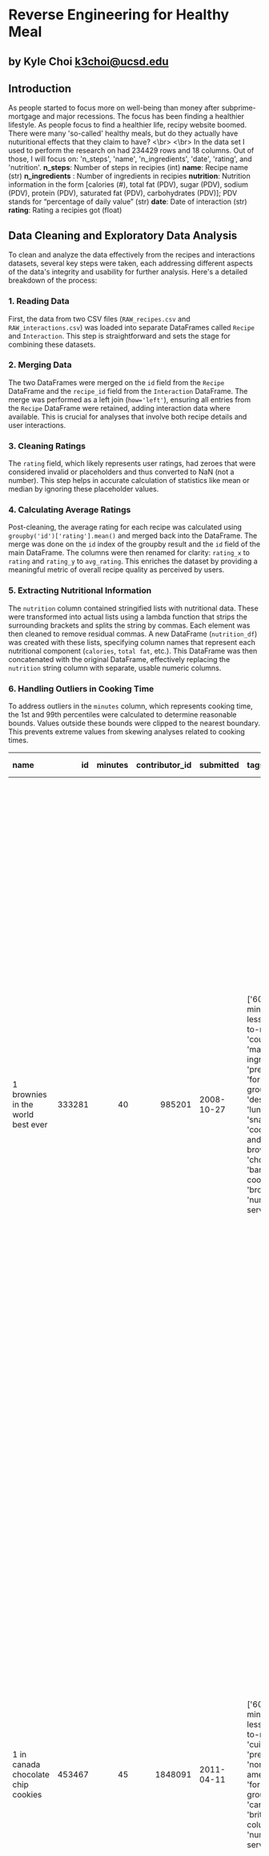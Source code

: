 # Reverse Engineering for Healthy Meal

## by Kyle Choi         k3choi@ucsd.edu

## Introduction


As people started to focus more on well-being than money after subprime-mortgage and major recessions. The focus has been finding a healthier lifestyle.
As people focus to find a healthier life, recipy website boomed. There were many 'so-called' healthy meals, but do they actually have nuturitional effects that they claim to have?
<\br> <\br>
In the data set I used to perform the research on had 234429 rows and 18 columns. Out of those, I will focus on: 'n_steps', 'name', 'n_ingredients', 'date', 'rating', and 'nutrition'.
**n_steps**: Number of steps in recipies (int)
**name**: Recipe name (str)
**n_ingredients** : Number of ingredients in recipies
**nutrition**: Nutrition information in the form [calories (#), total fat (PDV), sugar (PDV), sodium (PDV), protein (PDV), saturated fat (PDV), carbohydrates (PDV)]; PDV stands for “percentage of daily value” (str)
**date**: Date of interaction (str)
**rating**: Rating a recipies got (float)

## Data Cleaning and Exploratory Data Analysis

To clean and analyze the data effectively from the recipes and interactions datasets, several key steps were taken, each addressing different aspects of the data's integrity and usability for further analysis. Here's a detailed breakdown of the process:

### 1. **Reading Data**
First, the data from two CSV files (`RAW_recipes.csv` and `RAW_interactions.csv`) was loaded into separate DataFrames called `Recipe` and `Interaction`. This step is straightforward and sets the stage for combining these datasets.

### 2. **Merging Data**
The two DataFrames were merged on the `id` field from the `Recipe` DataFrame and the `recipe_id` field from the `Interaction` DataFrame. The merge was performed as a left join (`how='left'`), ensuring all entries from the `Recipe` DataFrame were retained, adding interaction data where available. This is crucial for analyses that involve both recipe details and user interactions.

### 3. **Cleaning Ratings**
The `rating` field, which likely represents user ratings, had zeroes that were considered invalid or placeholders and thus converted to NaN (not a number). This step helps in accurate calculation of statistics like mean or median by ignoring these placeholder values.

### 4. **Calculating Average Ratings**
Post-cleaning, the average rating for each recipe was calculated using `groupby('id')['rating'].mean()` and merged back into the DataFrame. The merge was done on the `id` index of the groupby result and the `id` field of the main DataFrame. The columns were then renamed for clarity: `rating_x` to `rating` and `rating_y` to `avg_rating`. This enriches the dataset by providing a meaningful metric of overall recipe quality as perceived by users.

### 5. **Extracting Nutritional Information**
The `nutrition` column contained stringified lists with nutritional data. These were transformed into actual lists using a lambda function that strips the surrounding brackets and splits the string by commas. Each element was then cleaned to remove residual commas. A new DataFrame (`nutrition_df`) was created with these lists, specifying column names that represent each nutritional component (`calories`, `total fat`, etc.). This DataFrame was then concatenated with the original DataFrame, effectively replacing the `nutrition` string column with separate, usable numeric columns.

### 6. **Handling Outliers in Cooking Time**
To address outliers in the `minutes` column, which represents cooking time, the 1st and 99th percentiles were calculated to determine reasonable bounds. Values outside these bounds were clipped to the nearest boundary. This prevents extreme values from skewing analyses related to cooking times.

| name                                 |     id |   minutes |   contributor_id | submitted   | tags                                                                                                                                                                                                                        |   n_steps | steps                                                                                                                                                                                                                                                                                                                                                                                                                                                                                                                                                                                                                                                                                                                                                                                                                              | description                                                                                                                                                                                                                                                                                                                                                                       | ingredients                                                                                                                                                                    |   n_ingredients |          user_id |   recipe_id | date       |   rating | review                                                                                                                                                                                                                                                                                                                                           |   avg_rating |   calories |   total fat |   sugar |   sodium |   protein |   saturated fat |   carbohydrates |   fatigue_factor | fatigue_factor_bins   |
|:-------------------------------------|-------:|----------:|-----------------:|:------------|:----------------------------------------------------------------------------------------------------------------------------------------------------------------------------------------------------------------------------|----------:|:-----------------------------------------------------------------------------------------------------------------------------------------------------------------------------------------------------------------------------------------------------------------------------------------------------------------------------------------------------------------------------------------------------------------------------------------------------------------------------------------------------------------------------------------------------------------------------------------------------------------------------------------------------------------------------------------------------------------------------------------------------------------------------------------------------------------------------------|:----------------------------------------------------------------------------------------------------------------------------------------------------------------------------------------------------------------------------------------------------------------------------------------------------------------------------------------------------------------------------------|:-------------------------------------------------------------------------------------------------------------------------------------------------------------------------------|----------------:|-----------------:|------------:|:-----------|---------:|:-------------------------------------------------------------------------------------------------------------------------------------------------------------------------------------------------------------------------------------------------------------------------------------------------------------------------------------------------|-------------:|-----------:|------------:|--------:|---------:|----------:|----------------:|----------------:|-----------------:|:----------------------|
| 1 brownies in the world    best ever | 333281 |        40 |           985201 | 2008-10-27  | ['60-minutes-or-less', 'time-to-make', 'course', 'main-ingredient', 'preparation', 'for-large-groups', 'desserts', 'lunch', 'snacks', 'cookies-and-brownies', 'chocolate', 'bar-cookies', 'brownies', 'number-of-servings'] |        10 | ['heat the oven to 350f and arrange the rack in the middle', 'line an 8-by-8-inch glass baking dish with aluminum foil', 'combine chocolate and butter in a medium saucepan and cook over medium-low heat , stirring frequently , until evenly melted', 'remove from heat and let cool to room temperature', 'combine eggs , sugar , cocoa powder , vanilla extract , espresso , and salt in a large bowl and briefly stir until just evenly incorporated', 'add cooled chocolate and mix until uniform in color', 'add flour and stir until just incorporated', 'transfer batter to the prepared baking dish', 'bake until a tester inserted in the center of the brownies comes out clean , about 25 to 30 minutes', 'remove from the oven and cool completely before cutting']                                                  | these are the most; chocolatey, moist, rich, dense, fudgy, delicious brownies that you'll ever make.....sereiously! there's no doubt that these will be your fav brownies ever for you can add things to them or make them plain.....either way they're pure heaven!                                                                                                              | ['bittersweet chocolate', 'unsalted butter', 'eggs', 'granulated sugar', 'unsweetened cocoa powder', 'vanilla extract', 'brewed espresso', 'kosher salt', 'all-purpose flour'] |               9 | 386585           |      333281 | 2008-11-19 |        4 | These were pretty good, but took forever to bake.  I would send it ended up being almost an hour!  Even then, the brownies stuck to the foil, and were on the overly moist side and not easy to cut.  They did taste quite rich, though!  Made for My 3 Chefs.                                                                                   |            4 |      138.4 |          10 |      50 |        3 |         3 |              19 |               6 |          65.9489 | Low                   |
| 1 in canada chocolate chip cookies   | 453467 |        45 |          1848091 | 2011-04-11  | ['60-minutes-or-less', 'time-to-make', 'cuisine', 'preparation', 'north-american', 'for-large-groups', 'canadian', 'british-columbian', 'number-of-servings']                                                               |        12 | ['pre-heat oven the 350 degrees f', 'in a mixing bowl , sift together the flours and baking powder', 'set aside', 'in another mixing bowl , blend together the sugars , margarine , and salt until light and fluffy', 'add the eggs , water , and vanilla to the margarine / sugar mixture and mix together until well combined', 'add in the flour mixture to the wet ingredients and blend until combined', 'scrape down the sides of the bowl and add the chocolate chips', 'mix until combined', 'scrape down the sides to the bowl again', 'using an ice cream scoop , scoop evenly rounded balls of dough and place of cookie sheet about 1 - 2 inches apart to allow for spreading during baking', 'bake for 10 - 15 minutes or until golden brown on the outside and soft & chewy in the center', 'serve hot and enjoy !'] | this is the recipe that we use at my school cafeteria for chocolate chip cookies. they must be the best chocolate chip cookies i have ever had! if you don't have margarine or don't like it, then just use butter (softened) instead.                                                                                                                                            | ['white sugar', 'brown sugar', 'salt', 'margarine', 'eggs', 'vanilla', 'water', 'all-purpose flour', 'whole wheat flour', 'baking soda', 'chocolate chips']                    |              11 | 424680           |      453467 | 2012-01-26 |        5 | Originally I was gonna cut the recipe in half (just the 2 of us here), but then we had a park-wide yard sale, & I made the whole batch & used them as enticements for potential buyers ~ what the hey, a free cookie as delicious as these are, definitely works its magic! Will be making these again, for sure! Thanks for posting the recipe! |            5 |      595.1 |          46 |     211 |       22 |        13 |              51 |              26 |          81.9953 | Low                   |
| 412 broccoli casserole               | 306168 |        40 |            50969 | 2008-05-30  | ['60-minutes-or-less', 'time-to-make', 'course', 'main-ingredient', 'preparation', 'side-dishes', 'vegetables', 'easy', 'beginner-cook', 'broccoli']                                                                        |         6 | ['preheat oven to 350 degrees', 'spray a 2 quart baking dish with cooking spray , set aside', 'in a large bowl mix together broccoli , soup , one cup of cheese , garlic powder , pepper , salt , milk , 1 cup of french onions , and soy sauce', 'pour into baking dish , sprinkle remaining cheese over top', 'bake for 25 minutes or until cheese is lightly browned', 'sprinkle with rest of french fried onions and bake until onions are browned and cheese is bubbly , about 10 more minutes']                                                                                                                                                                                                                                                                                                                              | since there are already 411 recipes for broccoli casserole posted to "zaar" ,i decided to call this one  #412 broccoli casserole.i don't think there are any like this one in the database. i based this one on the famous "green bean casserole" from campbell's soup. but i think mine is better since i don't like cream of mushroom soup.submitted to "zaar" on may 28th,2008 | ['frozen broccoli cuts', 'cream of chicken soup', 'sharp cheddar cheese', 'garlic powder', 'ground black pepper', 'salt', 'milk', 'soy sauce', 'french-fried onions']          |               9 |  29782           |      306168 | 2008-12-31 |        5 | This was one of the best broccoli casseroles that I have ever made.  I made my own chicken soup for this recipe. I was a bit worried about the tsp of soy sauce but it gave the casserole the best flavor. YUM!                                                                                                                                  |            5 |      194.8 |          20 |       6 |       32 |        22 |              36 |               3 |          53.9944 | Low                   |
|                                      |        |           |                  |             |                                                                                                                                                                                                                             |           |                                                                                                                                                                                                                                                                                                                                                                                                                                                                                                                                                                                                                                                                                                                                                                                                                                    |                                                                                                                                                                                                                                                                                                                                                                                   |                                                                                                                                                                                |                 |                  |             |            |          | The photos you took (shapeweaver) inspired me to make this recipe and it actually does look just like them when it comes out of the oven.                                                                                                                                                                                                        |              |            |             |         |          |           |                 |                 |                  |                       |
|                                      |        |           |                  |             |                                                                                                                                                                                                                             |           |                                                                                                                                                                                                                                                                                                                                                                                                                                                                                                                                                                                                                                                                                                                                                                                                                                    |                                                                                                                                                                                                                                                                                                                                                                                   |                                                                                                                                                                                |                 |                  |             |            |          | Thanks so much for sharing your recipe shapeweaver. It was wonderful!  Going into my family's favorite Zaar cookbook :)                                                                                                                                                                                                                          |              |            |             |         |          |           |                 |                 |                  |                       |
| 412 broccoli casserole               | 306168 |        40 |            50969 | 2008-05-30  | ['60-minutes-or-less', 'time-to-make', 'course', 'main-ingredient', 'preparation', 'side-dishes', 'vegetables', 'easy', 'beginner-cook', 'broccoli']                                                                        |         6 | ['preheat oven to 350 degrees', 'spray a 2 quart baking dish with cooking spray , set aside', 'in a large bowl mix together broccoli , soup , one cup of cheese , garlic powder , pepper , salt , milk , 1 cup of french onions , and soy sauce', 'pour into baking dish , sprinkle remaining cheese over top', 'bake for 25 minutes or until cheese is lightly browned', 'sprinkle with rest of french fried onions and bake until onions are browned and cheese is bubbly , about 10 more minutes']                                                                                                                                                                                                                                                                                                                              | since there are already 411 recipes for broccoli casserole posted to "zaar" ,i decided to call this one  #412 broccoli casserole.i don't think there are any like this one in the database. i based this one on the famous "green bean casserole" from campbell's soup. but i think mine is better since i don't like cream of mushroom soup.submitted to "zaar" on may 28th,2008 | ['frozen broccoli cuts', 'cream of chicken soup', 'sharp cheddar cheese', 'garlic powder', 'ground black pepper', 'salt', 'milk', 'soy sauce', 'french-fried onions']          |               9 |      1.19628e+06 |      306168 | 2009-04-13 |        5 | I made this for my son's first birthday party this weekend. Our guests INHALED it! Everyone kept saying how delicious it was. I was I could have gotten to try it.                                                                                                                                                                               |            5 |      194.8 |          20 |       6 |       32 |        22 |              36 |               3 |          53.9944 | Low                   |
| 412 broccoli casserole               | 306168 |        40 |            50969 | 2008-05-30  | ['60-minutes-or-less', 'time-to-make', 'course', 'main-ingredient', 'preparation', 'side-dishes', 'vegetables', 'easy', 'beginner-cook', 'broccoli']                                                                        |         6 | ['preheat oven to 350 degrees', 'spray a 2 quart baking dish with cooking spray , set aside', 'in a large bowl mix together broccoli , soup , one cup of cheese , garlic powder , pepper , salt , milk , 1 cup of french onions , and soy sauce', 'pour into baking dish , sprinkle remaining cheese over top', 'bake for 25 minutes or until cheese is lightly browned', 'sprinkle with rest of french fried onions and bake until onions are browned and cheese is bubbly , about 10 more minutes']                                                                                                                                                                                                                                                                                                                              | since there are already 411 recipes for broccoli casserole posted to "zaar" ,i decided to call this one  #412 broccoli casserole.i don't think there are any like this one in the database. i based this one on the famous "green bean casserole" from campbell's soup. but i think mine is better since i don't like cream of mushroom soup.submitted to "zaar" on may 28th,2008 | ['frozen broccoli cuts', 'cream of chicken soup', 'sharp cheddar cheese', 'garlic powder', 'ground black pepper', 'salt', 'milk', 'soy sauce', 'french-fried onions']          |               9 | 768828           |      306168 | 2013-08-02 |        5 | Loved this.  Be sure to completely thaw the broccoli.  I didn&#039;t and it didn&#039;t get done in time specified.  Just cooked it a little longer though and it was perfect.  Thanks Chef.                                                                                                                                                     |            5 |      194.8 |          20 |       6 |       32 |        22 |              36 |               3 |          53.9944 | Low                   |





<iframe
  src="univariate.html"
  width="800"
  height="600"
  frameborder="0"
></iframe>
The mean cooking time is approximately 64.66 minutes, which is considerably higher than the median of 35 minutes. 

<iframe
  src="bivariate.html"
  width="800"
  height="600"
  frameborder="0"
></iframe>
Most recipes likely require a relatively low number of ingredients(20) and steps(40), which is typical for everyday or simplified recipes. This clustering can make it hard to discern patterns in the rest of the data.



| Fatigue Factor Bins | n_steps (mean) | n_steps (median) | n_steps (std) | minutes (mean) | minutes (median) | minutes (std) |
|---------------------|----------------|------------------|---------------|----------------|------------------|---------------|
| Low                 | 10.0016        | 9                | 6.35015       | 64.5566        | 35               | 100.862       |
| Medium              | 78.425         | 80               | 10.5779       | 475            | 502.5            | 201.447       |
| High                | 91.5385        | 88               | 5.547         | 660            | 660              | 0             |


- **Low Fatigue**: Most recipes are simple and quick, with low variability in steps and cooking time.
- **Medium Fatigue**: A significant increase in both steps and time, with more variability, suggesting more complex recipes that are still within a reasonable completion time for an experienced cook.
- **High Fatigue**: Highest steps and consistent maximum cooking time, indicating the most labor-intensive recipes. Notably, the standard deviation for minutes here is zero, implying no variation among the high fatigue recipes—they all max out at the dataset's limit for cooking time.

### Significance

This table is crucial for understanding how recipe complexity (as indicated by the number of steps) and required time impact the cook's fatigue. It could be particularly useful for:

- **Recipe Developers**: To balance complexity and cooking time to target different user groups, such as quick meals for busy individuals or more engaging recipes for cooking enthusiasts.
- **Nutritional Experts**: To explore if there’s a correlation between nutritional content and the fatigue factor, potentially guiding healthier meal plans that are also easier to prepare.


## Assessment of Missingness
In our dataset, the 'description' column exhibits missingness in 114 entries. I hypothesize that this missingness is NMAR, as it potentially correlates with the nature of the entries themselves—possibly entries made as jokes or as mistakes, thus lacking serious descriptions. This theory suggests that the missing descriptions are not randomly distributed but are instead systematically missing based on the unobserved seriousness of the recipe content. To better analyze this, incorporating an 'age' column could be valuable. If younger users are more likely to post non-serious recipes, the age data might explain the missingness, potentially reclassifying it from NMAR to MAR by linking it to an observed variable


<iframe
  src="distribution.html"
  width="800"
  height="600"
  frameborder="0"
></iframe>
<iframe
  src="emp_distribution.html"
  width="800"
  height="600"
  frameborder="0"
></iframe>
I used difference in mean as my statistic to find MAR column. I chose avg_rating, because it was kind of modified version of rating.

p-value for avg_rating missing dependent on user_id  = 0.0
The p-value close to 0 for avg_rating missingness with respect to user_id suggests a strong relationship between specific users and their likelihood to provide ratings. Users who typically rate recipes appear to consistently do so, while those who do not rate, maintain this behavior consistently, indicating a non-random pattern of missing data. 

p-value for avg_rating missing dependent on reviews per recipies = 1.0
The p-value of 1.0 indicates that the number of reviews a recipe receives does not affect the likelihood of avg_rating being missing. This suggests that missingness in avg_rating is independent of review counts, supporting the hypothesis that it is missing completely at random (MCAR) with respect to this variable.

## Hypothesis Testing

* Null Hypothesis (H0): The amount of sugar is the same between between normal recipes and high sodium recipes.
* Alternative Hypothesis (H1): The amount of sugar differs between normal recipes and high sodium recipes.

at 95 siginificance level.

<iframe
  src="sugar.html"
  width="800"
  height="600"
  frameborder="0"
></iframe>

KS test p-value of 0.0 strongly suggests that we reject the null hypothesis.

This indicates that there are statistically significant differences in the sugar content distributions between the low sodium and higher sodium groups.

Although foods with low sodium are often perceived as healthier, this analysis underscores the importance of also considering sugar content. In light of these findings, it is crucial to approach low-sodium options with caution, particularly when they contain high levels of sugar. This holistic nutritional perspective is essential for making better research.


## Framing a Prediction Problem

Classification:
"Can we predict if food is healthy based on its nutritional content?" 
- **Binary Classification**: If "healthy" is defined as a binary outcome (healthy or not healthy).

#### Response Variable

The response variable is a binary indicator (0 or 1) or a category label, depending on your definition of healthy. For binary classification:
   - `0` could represent "not healthy,"
   - `1` could represent "healthy."
   
The question is about the healthiness of food, which is likely determined by specific thresholds or criteria based on nutritional content (like calories, fat, sugar, etc.).

#### Evaluation Metric

- **Accuracy**: I will mainly focus because I am equally concerned with identifying both.
- **Precision and Recall (F1-score)**: If there's an imbalance in the classes, or if the cost of false positives and false negatives differs significantly. I will also aim to increase F1 


Accuracy is simple and gives a quick snapshot of overall performance. 

The F1-score, which balances precision and recall, is often more useful in such cases because it accounts for both the false positives and false negatives, providing a more holistic view of model performance.

#### Time of Prediction Consideration

In developing our model to predict the healthiness of food products, we have carefully selected features that are readily available at the point of decision-making—specifically, before purchase and consumption. These features include 'total fat', 'sugar', 'sodium', 'protein', 'saturated fat', 'carbohydrates', and 'calories', all of which are standard on food nutrition labels. Our model assumes that these labels provide accurate and up-to-date nutritional values, reflecting current product formulations. This model is designed to be used at the time of purchase, allowing consumers to scan a product's label and receive immediate feedback on its healthiness based on the nutritional content provided.


## Baseline Model

#### Model Description

I implemented a Decision Tree Classifier with a maximum depth of 5. I employed this model to predict whether food is considered healthy based on several nutritional factors.

#### Features in the Model

- **Fatigue Factor**: Quantitative.
- **Total Fat**: Quantitative.
- **Sugar**: Quantitative. 
- **Sodium**: Quantitative. 
- **Protein**: Quantitative. 
- **Saturated Fat**: Quantitative. 
- **Carbohydrates**: Quantitative. 
- **Calories**: Quantitative. 

All features are quantitative and directly related to the nutritional content of food items, which are typically available on food labels, making them practical for real-time predictions.

#### Data Encoding

Since all the features in your model are quantitative, no special encoding strategies (like one-hot encoding for categorical data or ordinal encoding for ordinal data) are necessary. However, it's crucial to ensure that these features are scaled appropriately if you decide to use models sensitive to feature scaling in the future.

#### Model Performance

- **Overall Accuracy**: 86%. This seems like a solid score at first glance.
- **Confusion Matrix**:
  - True Negatives: 40095
  - False Positives: 5
  - False Negatives: 6780
  - True Positives: 6

**Precision, Recall, and F1-Score for Each Class**:
- **Non-Healthy Class (False)**:
  - Precision: 86%
  - Recall: Nearly 100%
  - F1-Score: 92%
- **Healthy Class (True)**:
  - Precision: 55%
  - Recall: Approximately 0%
  - F1-Score: 0%

#### Evaluation of the Model's Effectiveness

While the overall accuracy of the model is high (86%), this metric is misleading.

**Is the Model "Good"?**
- **No**, the model is not good for practical purposes, despite high accuracy, because it fails to serve the primary objective of effectively identifying healthy foods. The model is heavily biased towards predicting most items as non-healthy, which significantly undermines its utility.


## Final Model


**Derived Feature (`calories_high`)**:
This feature is a binary indicator derived from the `calories` feature, where foods above the median calorie value are flagged as high calorie.

This reflects the practical understanding that not all calories are equal, and calorie density can influence satiety, metabolic rates, and nutritional health outcomes.

**Gradient Boosting Classifier** was chosen for the final model due to its robustness in handling various types of data and its effectiveness in improving prediction accuracy through ensemble learning:

Gradient boosting builds an ensemble of weak prediction models, typically decision trees, in a stage-wise fashion. It optimizes for a loss function, with each new tree making up for the errors of those previously fitted.
- **Key Hyperparameters**:
  - `n_estimators=100`: The number of trees in the forest. A higher number of trees can improve the model's ability to generalize but also increases computational cost.
  - `max_depth=12`: Controls the maximum depth of each tree. Deeper trees can model more complex patterns but can lead to overfitting.

Hyperparameters were likely tuned using either cross-validation techniques such as GridSearchCV or RandomizedSearchCV, which systematically explore combinations of parameters to find the most effective model settings.



**Baseline Model**: Initially, it used a Decision Tree Classifier with a simple setup. This model likely served as a baseline with basic interpretability but limited accuracy and generalization capability due to its simplicity and proneness to overfitting.

**Final Model**: The Gradient Boosting Classifier significantly improved upon the baseline model:
- **Accuracy Increase**: The final model achieved a higher accuracy (94%), showing a marked improvement over the baseline.
- **Recall and Precision for 'Healthy' Class**: These metrics saw significant improvement, which is crucial for your task since identifying healthy foods accurately is more critical than just predicting the most frequent class.
- **Handling Class Imbalance**: The final model's enhanced ability to handle class imbalance through techniques embedded in gradient boosting and possibly through adjusted class weights further helped in improving performance metrics across both classes.

## Fairness Analysis

#### Groups Defined

- **Group X (Pre-2013)**: This group consists of predictions made from data collected before the year 2013.
- **Group Y (Post-2013)**: This group includes predictions from data collected in the year 2013 and afterwards.

#### Evaluation Metric

- **Precision**: You've chosen precision as the evaluation metric to assess the proportion of correct positive predictions (true positives) out of all positive predictions (true and false positives) made by the model.

#### Null and Alternative Hypotheses

- **Null Hypothesis (H0)**: There is no difference in the precision of predictions made by the model for data before 2013 and data from 2013 onwards. Formally, $( \text{Precision}_{\text{pre-2013}} = \text{Precision}_{\text{post-2013}} $).
- **Alternative Hypothesis (H1)**: There is a difference in the precision of predictions between the two time periods. Formally, $( \text{Precision}_{\text{pre-2013}} \neq \text{Precision}_{\text{post-2013}} $).

#### Test Statistic

- **Difference in Precision**: The test statistic used is the difference in precision scores between the two groups, calculated as $( \text{Precision}_{\text{pre-2013}} - \text{Precision}_{\text{post-2013}} $).

#### Significance Level

- Significance level of 0.05 (5%) is used
#### Resulting p-value

- **p-value**: 0.2017

#### Conclusion

Based on the p-value obtained from your permutation test (0.2017), which is  higher than the significance level of 0.05, you fail to reject the null hypothesis. This suggests that there is no statistically significant difference in the precision of the model's predictions before and after 2013. 




P-value: 0.2017